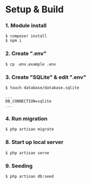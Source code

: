 # Setup & Build

### 1. Module install

```
$ composer install
$ npm i
```

### 2. Create ".env"

```
$ cp .env.example .env
```

### 3. Create "SQLite" & edit ".env"

```
$ touch database/database.sqlite
```

```
...
DB_CONNECTION=sqlite
...
```

### 4. Run migration

```
$ php artisan migrate
```

### 8. Start up local server

```
$ php artisan serve
```
### 9. Seeding

```
$ php artisan db:seed
```